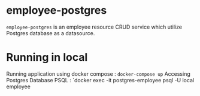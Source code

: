 # employee-postgres
`employee-postgres` is an employee resource CRUD service which utilize Postgres database as a datasource.
# Running in local
Running application using docker compose : `docker-compose up`
Accessing Postgres Database PSQL : `docker exec -it postgres-employee psql -U local employee

